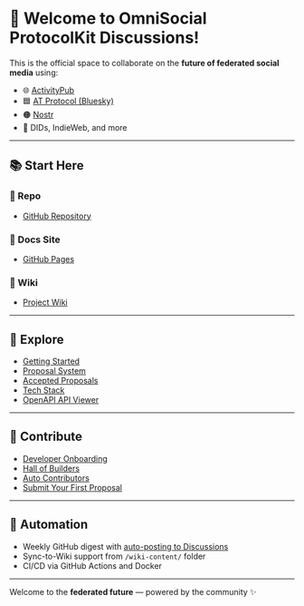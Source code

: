 # 👋 Welcome to OmniSocial ProtocolKit Discussions!

This is the official space to collaborate on the **future of federated social media** using:

- 🌐 [ActivityPub](https://www.w3.org/TR/activitypub/)
- 🟦 [AT Protocol (Bluesky)](https://atproto.com/)
- 🟠 [Nostr](https://nostr.com/)
- 🧠 DIDs, IndieWeb, and more

---

## 📚 Start Here

### 🔧 Repo
- [GitHub Repository](https://github.com/beitmenotyou-com/omnisocial-hub)

### 📖 Docs Site
- [GitHub Pages](https://beitmenotyou-com.github.io/omnisocial-hub)

### 📘 Wiki
- [Project Wiki](https://github.com/beitmenotyou-com/omnisocial-hub/wiki)

---

## 🧩 Explore

- [Getting Started](https://beitmenotyou-com.github.io/omnisocial-hub/getting-started.html)
- [Proposal System](https://beitmenotyou-com.github.io/omnisocial-hub/proposals.html)
- [Accepted Proposals](https://beitmenotyou-com.github.io/omnisocial-hub/proposals-accepted.html)
- [Tech Stack](https://beitmenotyou-com.github.io/omnisocial-hub/tech-stack.html)
- [OpenAPI API Viewer](https://beitmenotyou-com.github.io/omnisocial-hub/openapi.html)

---

## 🤝 Contribute

- [Developer Onboarding](https://github.com/beitmenotyou-com/omnisocial-hub/blob/main/DEVELOPER-ONBOARDING.md)
- [Hall of Builders](https://beitmenotyou-com.github.io/omnisocial-hub/hall-of-builders.html)
- [Auto Contributors](https://beitmenotyou-com.github.io/omnisocial-hub/auto-contributors.html)
- [Submit Your First Proposal](https://github.com/beitmenotyou-com/omnisocial-hub/issues/new?template=proposal.md)

---

## 🔄 Automation

- Weekly GitHub digest with [auto-posting to Discussions](https://github.com/beitmenotyou-com/omnisocial-hub/blob/main/wiki-sync-setup.md)
- Sync-to-Wiki support from `/wiki-content/` folder
- CI/CD via GitHub Actions and Docker

---

Welcome to the **federated future** — powered by the community ✨
